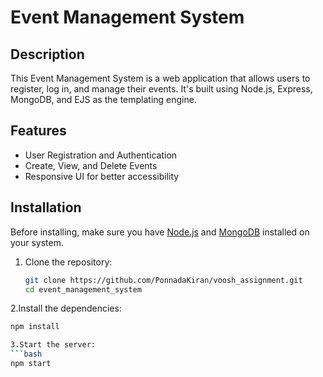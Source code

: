 # Event Management System

## Description
This Event Management System is a web application that allows users to register, log in, and manage their events. It's built using Node.js, Express, MongoDB, and EJS as the templating engine.

## Features
- User Registration and Authentication
- Create, View, and Delete Events
- Responsive UI for better accessibility

## Installation

Before installing, make sure you have [Node.js](https://nodejs.org/) and [MongoDB](https://www.mongodb.com/) installed on your system.

1. Clone the repository:
   ```bash
   git clone https://github.com/PonnadaKiran/voosh_assignment.git
   cd event_management_system

2.Install the dependencies:
  ```bash
  npm install

3.Start the server:
  ```bash
  npm start

